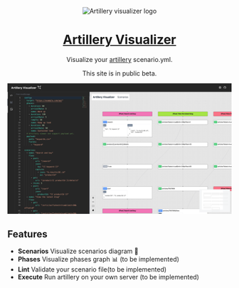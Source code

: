 <p align="center">
  <img src="https://www.artillery.io/img/logo-artillery.jpg" width="150" alt="Artillery visualizer logo" />
</p>

<h1 align="center"><a href="https://artillery-visualizer.vercel.app/">Artillery Visualizer</a></h1>

<p align="center">Visualize your <a href="https://www.artillery.io/">artillery</a> scenario.yml.</p>
<p align="center">This site is in public beta.</p>

<p align="center">
<img src="https://raw.githubusercontent.com/daisuke-awaji/artillery-visualizer/main/media/artillery-visualizer-demo.png" alt="demo image" />
</p>

## Features

- **Scenarios** Visualize scenarios diagram 📝<br/>
- **Phases** Visualize phases graph 📊 (to be implemented)
- **Lint** Validate your scenario file(to be implemented)
- **Execute** Run artillery on your own server (to be implemented)
